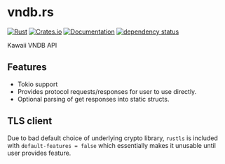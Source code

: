 vndb.rs
==============

[![Rust](https://github.com/DoumanAsh/vndb.rs/actions/workflows/rust.yml/badge.svg)](https://github.com/DoumanAsh/vndb.rs/actions/workflows/rust.yml)
[![Crates.io](https://img.shields.io/crates/v/vndb.svg)](https://crates.io/crates/vndb)
[![Documentation](https://docs.rs/vndb/badge.svg)](https://docs.rs/crate/vndb/)
[![dependency status](https://deps.rs/crate/vndb/0.16.1/status.svg)](https://deps.rs/crate/vndb/0.16.1)

Kawaii VNDB API

## Features

* Tokio support
* Provides protocol requests/responses for user to use directly.
* Optional parsing of get responses into static structs.

## TLS client

Due to bad default choice of underlying crypto library, `rustls` is included with `default-features = false` which essentially makes it unusable until user provides feature.
